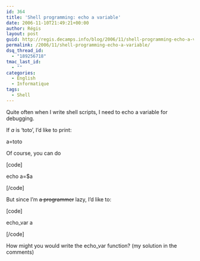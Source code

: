 ```yaml
---
id: 364
title: 'Shell programming: echo a variable'
date: 2006-11-10T21:49:21+00:00
author: Régis
layout: post
guid: http://regis.decamps.info/blog/2006/11/shell-programming-echo-a-variable/
permalink: /2006/11/shell-programming-echo-a-variable/
dsq_thread_id:
  - "189256718"
tmac_last_id:
  - ""
categories:
  - English
  - Informatique
tags:
  - Shell
---
```

Quite often when I write shell scripts, I need to echo a variable for debugging. 

If _a_ is &lsquo;toto&rsquo;, I&rsquo;d like to print:
  
a=toto

Of course, you can do
  
[code]
  
echo a=$a
  
[/code]

But since I&rsquo;m <strike>a programmer</strike> lazy, I&rsquo;d like to:
  
[code]
  
echo_var a
  
[/code]

How might you would write the echo_var function? (my solution in the comments)